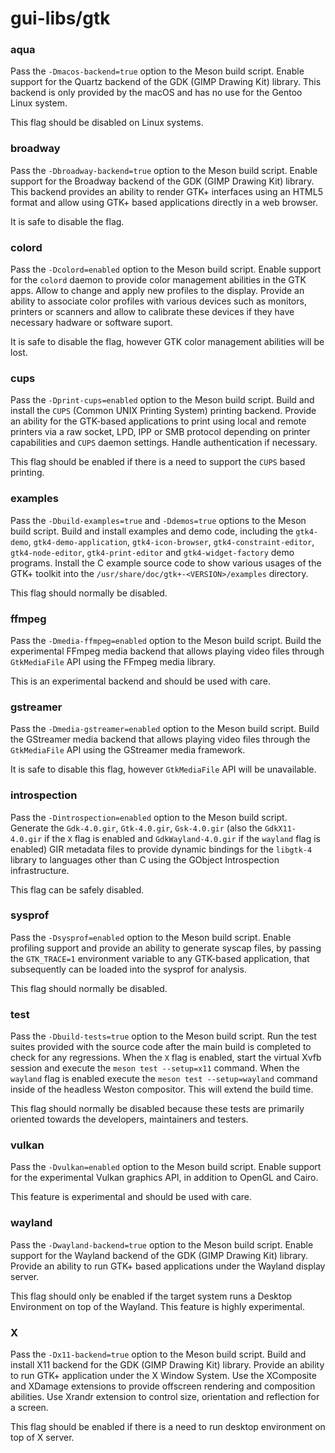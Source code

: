 # gui-libs/gtk

### aqua
Pass the `-Dmacos-backend=true` option to the Meson build script. Enable support for the Quartz backend of the GDK (GIMP Drawing Kit) library. This backend is only provided by the macOS and has no use for the Gentoo Linux system.

This flag should be disabled on Linux systems.

### broadway
Pass the `-Dbroadway-backend=true` option to the Meson build script. Enable support for the Broadway backend of the GDK (GIMP Drawing Kit) library. This backend provides an ability to render GTK+ interfaces using an HTML5 format and allow using GTK+ based applications directly in a web browser.

It is safe to disable the flag.

### colord
Pass the `-Dcolord=enabled` option to the Meson build script. Enable support for the `colord` daemon to provide color management abilities in the GTK apps. Allow to change and apply new profiles to the display. Provide an ability to associate color profiles with various devices such as monitors, printers or scanners and allow to calibrate these devices if they have necessary hadware or software suport.

It is safe to disable the flag, however GTK color management abilities will be lost.

### cups
Pass the `-Dprint-cups=enabled` option to the Meson build script. Build and install the `CUPS` (Common UNIX Printing System) printing backend. Provide an ability for the GTK-based applications to print using local and remote printers via a raw socket, LPD, IPP or SMB protocol depending on printer capabilities and `CUPS` daemon settings. Handle authentication if necessary.

This flag should be enabled if there is a need to support the `CUPS` based printing.

### examples
Pass the `-Dbuild-examples=true` and `-Ddemos=true` options to the Meson build script. Build and install examples and demo code, including the `gtk4-demo`, `gtk4-demo-application`, `gtk4-icon-browser`, `gtk4-constraint-editor`, `gtk4-node-editor`, `gtk4-print-editor` and `gtk4-widget-factory` demo programs. Install the C example source code to show various usages of the GTK+ toolkit into the `/usr/share/doc/gtk+-<VERSION>/examples` directory.

This flag should normally be disabled.

### ffmpeg
Pass the `-Dmedia-ffmpeg=enabled` option to the Meson build script. Build the experimental FFmpeg media backend that allows playing video files through `GtkMediaFile` API using the FFmpeg media library.

This is an experimental backend and should be used with care.

### gstreamer
Pass the `-Dmedia-gstreamer=enabled` option to the Meson build script. Build the GStreamer media backend that allows playing video files through the `GtkMediaFile` API using the GStreamer media framework.

It is safe to disable this flag, however `GtkMediaFile` API will be unavailable.

### introspection
Pass the `-Dintrospection=enabled` option to the Meson build script. Generate the `Gdk-4.0.gir`, `Gtk-4.0.gir`, `Gsk-4.0.gir` (also the `GdkX11-4.0.gir` if the `X` flag is enabled and `GdkWayland-4.0.gir` if the `wayland` flag is enabled) GIR metadata files to provide dynamic bindings for the `libgtk-4` library to languages other than C using the GObject Introspection infrastructure.

This flag can be safely disabled.

### sysprof
Pass the `-Dsysprof=enabled` option to the Meson build script. Enable profiling support and provide an ability to generate syscap files, by passing the `GTK_TRACE=1` environment variable to any GTK-based application, that subsequently can be loaded into the sysprof for analysis.

This flag should normally be disabled.

### test
Pass the `-Dbuild-tests=true` option to the Meson build script. Run the test suites provided with the source code after the main build is completed to check for any regressions. When the `X` flag is enabled, start the virtual Xvfb session and execute the `meson test --setup=x11` command. When the `wayland` flag is enabled execute the `meson test --setup=wayland` command inside of the headless Weston compositor. This will extend the build time.

This flag should normally be disabled because these tests are primarily oriented towards the developers, maintainers and testers.

### vulkan
Pass the `-Dvulkan=enabled` option to the Meson build script. Enable support for the experimental Vulkan graphics API, in addition to OpenGL and Cairo.

This feature is experimental and should be used with care.

### wayland
Pass the `-Dwayland-backend=true` option to the Meson build script. Enable support for the Wayland backend of the GDK (GIMP Drawing Kit) library. Provide an ability to run GTK+ based applications under the Wayland display server.

This flag should only be enabled if the target system runs a Desktop Environment on top of the Wayland. This feature is highly experimental.

### X
Pass the `-Dx11-backend=true` option to the Meson build script. Build and install X11 backend for the GDK (GIMP Drawing Kit) library. Provide an ability to run GTK+ application under the X Window System. Use the XComposite and XDamage extensions to provide offscreen rendering and composition abilities. Use Xrandr extension to control size, orientation and reflection for a screen.

This flag should be enabled if there is a need to run desktop environment on top of X server.
